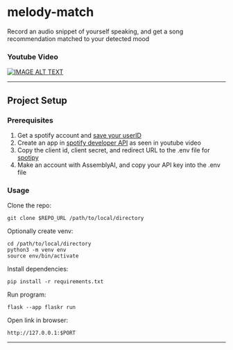 # melody-match
Record an audio snippet of yourself speaking, and get a song recommendation matched to your detected mood

### Youtube Video

[![IMAGE ALT TEXT](http://img.youtube.com/vi/nBfbkp7A8a4/0.jpg)](https://youtu.be/nBfbkp7A8a4 "youtube video")

---

## Project Setup

### Prerequisites
1. Get a spotify account and [save your userID](https://www.spotify.com/us/account/overview/?utm_source=spotify&utm_medium=menu&utm_campaign=your_account)
2. Create an app in [spotify developer API](https://developer.spotify.com/dashboard/applications) as seen in youtube video
3. Copy the client id, client secret, and redirect URL to the .env file for [spotipy](https://spotipy.readthedocs.io/en/2.22.0/#authorization-code-flow)
4. Make an account with AssemblyAI, and copy your API key into the .env file

### Usage

Clone the repo:
    
    git clone $REPO_URL /path/to/local/directory

Optionally create venv:
    
    cd /path/to/local/directory
    python3 -m venv env
    source env/bin/activate

Install dependencies:

    pip install -r requirements.txt
    
Run program:

    flask --app flaskr run

Open link in browser:

    http://127.0.0.1:$PORT

---
